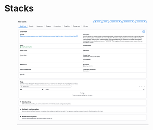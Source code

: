 # Stacks

<div data-full-width="true"><figure><img src="../../../.gitbook/assets/image (35).png" alt=""><figcaption></figcaption></figure></div>
